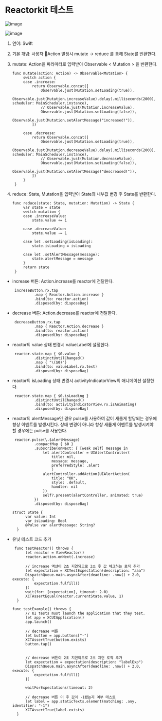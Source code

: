 # Reactorkit 테스트

![image](https://github.com/leojini/TestReactorkit/assets/17540345/ccb3910e-97a6-4554-b958-3351b02bde1e)


![image](https://github.com/leojini/TestReactorkit/assets/17540345/d946afdd-c611-4c8f-b81b-3cf52ba28677)


1. 언어: Swift
2. 기본 개념: 사용자 Action 발생시 mutate -> reduce 를 통해 State를 반환한다.
3. mutate: Action을 파라미터로 입력받아 Observable < Mutation > 을 반환한다.
   ```
   func mutate(action: Action) -> Observable<Mutation> {
        switch action {
        case .increase:
            return Observable.concat([
                Observable.just(Mutation.setLoading(true)),
                Observable.just(Mutation.increaseValue).delay(.milliseconds(2000), scheduler: MainScheduler.instance),
                // Observable.just(Mutation.increaseValue),
                Observable.just(Mutation.setLoading(false)),
                Observable.just(Mutation.setAlertMessage("increased!")),
            ])
            
        case .decrease:
            return Observable.concat([
                Observable.just(Mutation.setLoading(true)),
                Observable.just(Mutation.decreaseValue).delay(.milliseconds(2000), scheduler: MainScheduler.instance),
                // Observable.just(Mutation.decreaseValue),
                Observable.just(Mutation.setLoading(false)),
                Observable.just(Mutation.setAlertMessage("descreased!")),
            ])
        }
    }
   ```

5. reduce: State, Mutation을 입력받아 State의 내부값 변경 후 State를 반환한다.
   ```
   func reduce(state: State, mutation: Mutation) -> State {
        var state = state
        switch mutation {
        case .increaseValue:
            state.value += 1
            
        case .decreaseValue:
            state.value -= 1
            
        case let .setLoading(isLoading):
            state.isLoading = isLoading
            
        case let .setAlertMessage(message):
            state.alertMessage = message
        }
        return state
    }
   ```

- increase 버튼: Action.increase를 reactor에 전달한다.
  ```
   increseButton.rx.tap
            .map { Reactor.Action.increase }
            .bind(to: reactor.action)
            .disposed(by: disposeBag)
  ```

- decrease 버튼: Action.decrease를 reactor에 전달한다.
  ```
   decreaseButton.rx.tap
            .map { Reactor.Action.decrease }
            .bind(to: reactor.action)
            .disposed(by: disposeBag)
  ```

- reactor의 value 상태 변경시 valueLabel에 설정한다.
  ```
   reactor.state.map { $0.value }
            .distinctUntilChanged()
            .map { "\($0)"}
            .bind(to: valueLabel.rx.text)
            .disposed(by: disposeBag)
  ```

- reactor의 isLoading 상태 변경시 activityIndicatorView의 애니메이션 설정한다.
  ```
   reactor.state.map { $0.isLoading }
            .distinctUntilChanged()
            .bind(to: activityIndicatorView.rx.isAnimating)
            .disposed(by: disposeBag)
  ```

- reactor의 alertMessage인 경우 pulse를 사용하여 값이 새롭게 할당되는 경우에 항상 이벤트를 발생시킨다.
  상태 변경이 아니라 항상 새롭게 이벤트를 발생시켜야 할 경우에는 pulse를 사용한다.
  ```
   reactor.pulse(\.$alertMessage)
            .compactMap { $0 }
            .subscribe(onNext: { [weak self] message in
                let alertController = UIAlertController(
                    title: nil,
                    message: message,
                    preferredStyle: .alert
                    )
                alertController.addAction(UIAlertAction(
                    title: "OK",
                    style: .default,
                    handler: nil
                ))
                self?.present(alertController, animated: true)
            })
            .disposed(by: disposeBag)

  struct State {
        var value: Int
        var isLoading: Bool
        @Pulse var alertMessage: String?
    }
  ```

- 유닛 테스트 코드 추가
  ```
   func testReactor() throws {
        let reactor = ViewReactor()
        reactor.action.onNext(.increase)
        
        // increase 액션이 2초 지연되므로 2초 후 값 체크하는 로직 추가
        let expectation = XCTestExpectation(description: "aaa")
        DispatchQueue.main.asyncAfter(deadline: .now() + 2.0, execute: {
            expectation.fulfill()
        })
        wait(for: [expectation], timeout: 2.0)
        XCTAssertEqual(reactor.currentState.value, 1)
    }

  func testExample() throws {
        // UI tests must launch the application that they test.
        let app = XCUIApplication()
        app.launch()

        // decrease 버튼
        let button = app.buttons["-"]
        XCTAssertTrue(button.exists)
        button.tap()

        
        // decrease 버튼이 2초 지연되므로 2초 지연 로직 추가
        let expectation = expectation(description: "labelExp")
        DispatchQueue.main.asyncAfter(deadline: .now() + 2.0, execute: {
            expectation.fulfill()
        })
        
        waitForExpectations(timeout: 2)
        
        // decrease 버튼 이 후 값이 -1됐는지 여부 테스트
        let label = app.staticTexts.element(matching: .any, identifier: "-1")
        XCTAssertTrue(label.exists)
    }
  ```


